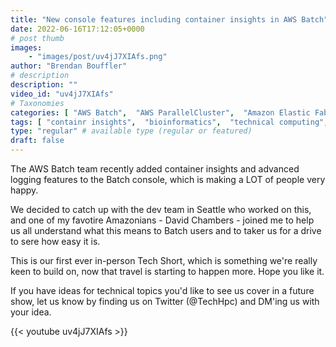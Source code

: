 ```yaml
---
title: "New console features including container insights in AWS Batch"
date: 2022-06-16T17:12:05+0000
# post thumb
images:
    - "images/post/uv4jJ7XIAfs.png"
author: "Brendan Bouffler"
# description
description: ""
video_id: "uv4jJ7XIAfs"
# Taxonomies
categories: [ "AWS Batch",  "AWS ParallelCluster",  "Amazon Elastic Fabric Adapter",  "Amazon NICE DCV",  "Life Sciences", ]
tags: [ "containr insights",  "bioinformatics",  "technical computing",  "infiniband",  "AWS Batch",  "MPI",  "vizualization",  "tightly-coupled",  "High Performance Computing",  "Storage",  "GPUs",  "EFA",  "virtualization",  "Lustre",  "CPUs",  "elastic fabric adapter",  "batch console",  "ParallelCluster",  "batch",  "Schedulers",  "advanced logging",  "elastic",  "autoscaling",  "DCV",  "HPC",  "scientific computing",  "cloud computing",  "EC2",  "techshorts", ]
type: "regular" # available type (regular or featured)
draft: false
---
```


The AWS Batch team recently added container insights and advanced logging features to the Batch console, which is making a LOT of people very happy.

We decided to catch up with the dev team in Seattle who worked on this, and one of my favotire Amazonians - David Chambers - joined me to help us all understand what this means to Batch users and to taker us for a drive to sere how easy it is.

This is our first ever in-person Tech Short, which is something we're really keen to build on, now that travel is starting to happen more. Hope you like it.

If you have ideas for technical topics you'd like to see us cover in a future show, let us know by finding us on Twitter (@TechHpc) and DM'ing us with your idea.

{{< youtube uv4jJ7XIAfs >}}